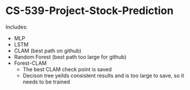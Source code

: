 # CS-539-Project-Stock-Prediction
Includes: 
- MLP
- LSTM
- CLAM (best path on github)
- Random Forest (best path too large for github)
- Forest-CLAM
   - The best CLAM check point is saved
   - Decison tree yeilds consistent results and is too large to save, so it needs to be trained
